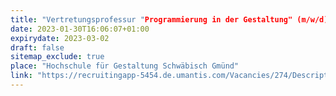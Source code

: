 ```yaml
---
title: "Vertretungsprofessur "Programmierung in der Gestaltung" (m/w/d)"
date: 2023-01-30T16:06:07+01:00
expirydate: 2023-03-02
draft: false
sitemap_exclude: true
place: "Hochschule für Gestaltung Schwäbisch Gmünd"
link: "https://recruitingapp-5454.de.umantis.com/Vacancies/274/Description/1"
---
```

